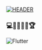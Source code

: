 [![HEADER](https://github.com/Bunyood/Bunyood/blob/main/assets/images.png)](https://github.com/)

### 💻👨🏻‍💻🥇🏆

![Flutter](https://img.shields.io/badge/-Telegram-ffffff?style=for-the-badge&logo=flutter&logoColor=000000)
